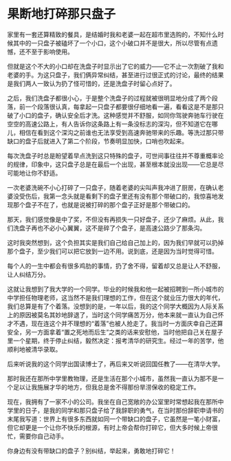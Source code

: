 # 果断地打碎那只盘子

家里有一套还算精致的餐具，是结婚时我和老婆一起在超市里选购的，不知什么时候其中的一只盘子被磕坏了一个小口，这个小破口并不是很大，所以尽管有点遗憾，还不至于影响使用。 

但就是这个不大的小口却在洗盘子时显示出了它的威力——它不止一次割破了我和老婆的手。为这只盘子，我们俩异常纠结，甚至进行过很正式的讨论，最终的结果是我们两人一致认为扔了怪可惜的，还是洗盘子时留心点好了。 

之后，我们洗盘子都很小心，于是整个洗盘子的过程就被很明显地分成了两个段落，前一个段落很认真，每拿起一只盘子都要很仔细地看一遍，看看这是不是那只破了小口的盘子，确认安全后才洗。这种感觉并不舒服，如同你驾驶奔驰车行驶在空空的高速公路上，有人告诉你这条路上有一条没标志的深沟，但不知道它在哪儿，相信在看到这个深沟之前谁也无法享受到高速奔驰带来的乐趣。等洗过那只带缺口的盘子后就进入了第二个阶段，节奏明显加快，口哨也吹起来。 

每次洗盘子时总是盼望着早点洗到这只特殊的盘子，可世间事往往并不尊重概率论的规律，印象中，这只盘子总是在最后一个出现，甚至根本就没出现——它总是尽可能地让你不舒适。 

一次老婆洗碗不小心打碎了一只盘子，随着老婆的尖叫声我冲进了厨房，在确认老婆没受伤后，我第一念头就是看剩下的盘子里还有没有那个带破口的，我惊喜地发现那个盘子不在了，也就是说被打碎的那个盘子正好是那个带破口的。 

那天，我们感觉像是中了奖，不但没有再损失一只好盘子，还少了麻烦。从此，我们洗盘子再也不必小心翼翼，这不是碎了个盘子，是高速公路少了那条沟。 

这时我突然想到，这个负担其实是我们自己给自己加上的，因为我们早就可以扔掉那个盘子，至少我们可以把它放到一边不用。说到底，还是因为当时觉得可惜。 

每个人的一生中都会有很多鸡肋的事情，扔了舍不得，留着却又总是让人不舒服，让人纠结万分。 

这就让我想到了我大学的一个同学。毕业的时候我和他一起被招聘到一所小城市的中学担任物理老师，这当然不是我们理想的工作，但在这个就业压力很大的年代，我们总算是有了个着落。没想到的是，一年以后，我的这个同学大概因为人际关系上的原因被莫名其妙地辞退了，当时这个同学痛苦万分，他本来就一直认为自己怀才不遇，现在连这个并不理想的“着落”也被人抢走了。我当时一方面庆幸自己还算安全，另一方面拿着“置之死地而后生”之类的话来安慰他，当时他把自己关在屋子里一个星期，终于停止纠结，毅然决定：报考清华的研究生。经过一年的苦学，他顺利地被清华录取。 

后来听说我的这个同学出国读博士了，再后来又听说回国任教了——在清华大学。 

那时我还在那所中学里教物理，还是生活在那个小城市，虽然我一直认为那不是一个足以让我施展才华的地方，但我总是舍不得那份旱涝保收的稳定工作。 

现在，我拥有了一家不小的公司。我坐在自己宽敞的办公室里时常想起我在那所中学里的日子，是我的同学和那只盘子给了我辞职的勇气，在当时那份辞职申请书的末尾我写道：世界上有很多东西就如同一个带缺口的盘子，它虽然是一笔小财富，但它却更是一个让你不快乐的根源，有时上帝会帮你打碎它，但大多时候上帝很忙，需要你自己动手。 

你身边有没有带缺口的盘子？别纠结，举起来，勇敢地打碎它！